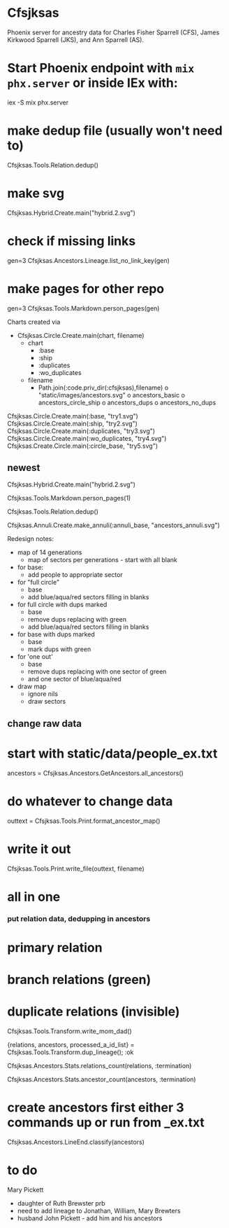 # Cfsjksas

Phoenix server for ancestry data for
Charles Fisher Sparrell (CFS),
James Kirkwood Sparrell (JKS),
and Ann Sparrell (AS).

# Start Phoenix endpoint with `mix phx.server` or inside IEx with:
  iex -S mix phx.server

# make dedup file (usually won't need to)
Cfsjksas.Tools.Relation.dedup()

# make svg
Cfsjksas.Hybrid.Create.main("hybrid.2.svg")

# check if missing links
gen=3
Cfsjksas.Ancestors.Lineage.list_no_link_key(gen)

# make pages for other repo
gen=3
Cfsjksas.Tools.Markdown.person_pages(gen)


Charts created via
  * Cfsjksas.Circle.Create.main(chart, filename)
    + chart
      - :base
      - :ship
      - :duplicates
      - :wo_duplicates
    + filename
      - Path.join(:code.priv_dir(:cfsjksas),filename)
        o "static/images/ancestors.svg"
        o ancestors_basic
        o ancestors_circle_ship
        o ancestors_dups
        o ancestors_no_dups

Cfsjksas.Circle.Create.main(:base, "try1.svg")
Cfsjksas.Circle.Create.main(:ship, "try2.svg")
Cfsjksas.Circle.Create.main(:duplicates, "try3.svg")
Cfsjksas.Circle.Create.main(:wo_duplicates, "try4.svg")
Cfsjksas.Create.Circle.main(:circle_base, "try5.svg")

## newest
Cfsjksas.Hybrid.Create.main("hybrid.2.svg")

Cfsjksas.Tools.Markdown.person_pages(1)

Cfsjksas.Tools.Relation.dedup()

Cfsjksas.Annuli.Create.make_annuli(:annuli_base, "ancestors_annuli.svg")



  Redesign notes:
  * map of 14 generations
    + map of sectors per generations - start with all blank
  * for base:
    + add people to appropriate sector
  * for "full circle"
    + base
    + add blue/aqua/red sectors filling in blanks
  * for full circle with dups marked
    + base
    + remove dups replacing with green
    + add blue/aqua/red sectors filling in blanks
  * for base with dups marked
    + base
    + mark dups with green
  * for 'one out'
    + base
    + remove dups replacing with one sector of green
    + and one sector of blue/aqua/red
  * draw map
    + ignore nils
    + draw sectors



## change raw data
# start with static/data/people_ex.txt
ancestors = Cfsjksas.Ancestors.GetAncestors.all_ancestors()
# do whatever to change data
outtext = Cfsjksas.Tools.Print.format_ancestor_map()
# write it out
Cfsjksas.Tools.Print.write_file(outtext, filename)
# all in one




### put relation data, dedupping in ancestors
# primary relation
# branch relations (green)
# duplicate relations (invisible)


Cfsjksas.Tools.Transform.write_mom_dad()

{relations, ancestors, processed_a_id_list} = Cfsjksas.Tools.Transform.dup_lineage(); :ok

Cfsjksas.Ancestors.Stats.relations_count(relations, :termination)

Cfsjksas.Ancestors.Stats.ancestor_count(ancestors, :termination)

# create ancestors first either 3 commands up or run from _ex.txt
Cfsjksas.Ancestors.LineEnd.classify(ancestors)

# to do

Mary Pickett
* daughter of Ruth Brewster prb
* need to add lineage to Jonathan, William, Mary Brewters
* husband John Pickett - add him and his ancestors